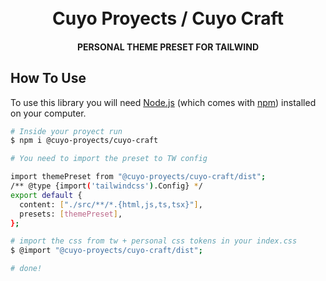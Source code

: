 <h1 align="center">
  <br>
  Cuyo Proyects / Cuyo Craft
  </br>
</h1>

<h4 align="center">PERSONAL THEME PRESET FOR TAILWIND</h4>

## How To Use

To use this library you will need [Node.js](https://nodejs.org/en/download/) (which comes with [npm](http://npmjs.com)) installed on your computer.

```bash
# Inside your proyect run
$ npm i @cuyo-proyects/cuyo-craft

# You need to import the preset to TW config

import themePreset from "@cuyo-proyects/cuyo-craft/dist";
/** @type {import('tailwindcss').Config} */
export default {
  content: ["./src/**/*.{html,js,ts,tsx}"],
  presets: [themePreset],
};

# import the css from tw + personal css tokens in your index.css
$ @import "@cuyo-proyects/cuyo-craft/dist";

# done!
```
